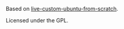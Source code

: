 Based on [live-custom-ubuntu-from-scratch](https://github.com/mvallim/live-custom-ubuntu-from-scratch).

Licensed under the GPL.